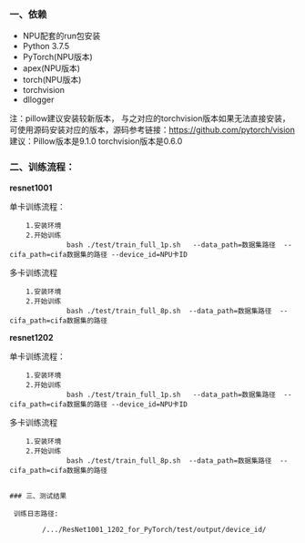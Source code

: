 ### 一、依赖

* NPU配套的run包安装
* Python 3.7.5
* PyTorch(NPU版本)
* apex(NPU版本)
* torch(NPU版本)
* torchvision
* dllogger

注：pillow建议安装较新版本， 与之对应的torchvision版本如果无法直接安装，可使用源码安装对应的版本，源码参考链接：https://github.com/pytorch/vision
    建议：Pillow版本是9.1.0  torchvision版本是0.6.0



### 二、训练流程：
**resnet1001**

单卡训练流程：

```
	1.安装环境
	2.开始训练
              bash ./test/train_full_1p.sh   --data_path=数据集路径  --cifa_path=cifa数据集的路径 --device_id=NPU卡ID 
```


多卡训练流程

```
	1.安装环境
	2.开始训练
              bash ./test/train_full_8p.sh  --data_path=数据集路径  --cifa_path=cifa数据集的路径
```
**resnet1202**

单卡训练流程：

```
	1.安装环境
	2.开始训练
              bash ./test/train_full_1p.sh   --data_path=数据集路径  --cifa_path=cifa数据集的路径 --device_id=NPU卡ID 
```


多卡训练流程

```
	1.安装环境
	2.开始训练
              bash ./test/train_full_8p.sh  --data_path=数据集路径  --cifa_path=cifa数据集的路径


### 三、测试结果

 训练日志路径:

        /.../ResNet1001_1202_for_PyTorch/test/output/device_id/


